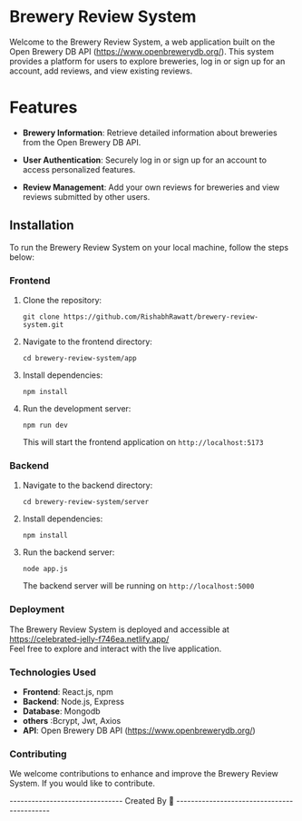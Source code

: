 
# Brewery Review System

Welcome to the Brewery Review System, a web application built on the Open Brewery DB API (https://www.openbrewerydb.org/). This system provides a platform for users to explore breweries, log in or sign up for an account, add reviews, and view existing reviews.

# Features
* **Brewery Information**: Retrieve detailed information about breweries from the Open Brewery DB API.

* **User Authentication**: Securely log in or sign up for an account to access personalized features.

* **Review Management**: Add your own reviews for breweries and view reviews submitted by other users.


## Installation

To run the Brewery Review System on your local machine, 
follow the steps below:

### Frontend
1. Clone the repository:
   ```
   git clone https://github.com/RishabhRawatt/brewery-review-system.git
   ```
2. Navigate to the frontend directory:
   ```
   cd brewery-review-system/app
   ```
4. Install dependencies:
   ```
   npm install
   ```
6. Run the development server:
   ```
   npm run dev
   ```
   This will start the frontend application on `http://localhost:5173`
   
### Backend
1. Navigate to the backend directory:
   ```
   cd brewery-review-system/server
   ```
3. Install dependencies:
   ```
   npm install
   ```
5. Run the backend server:
   ```
   node app.js
   ```
   The backend server will be running on `http://localhost:5000`

### Deployment

The Brewery Review System is deployed and accessible at https://celebrated-jelly-f746ea.netlify.app/ <br/>
Feel free to explore and interact with the live application.

### Technologies Used

* **Frontend**: React.js, npm
* **Backend**: Node.js, Express
* **Database**: Mongodb
* **others** :Bcrypt, Jwt, Axios
* **API**: Open Brewery DB API (https://www.openbrewerydb.org/)

### Contributing
We welcome contributions to enhance and improve the Brewery Review System. If you would like to contribute.

------------------------------- Created By 💖 -------------------------------------------

